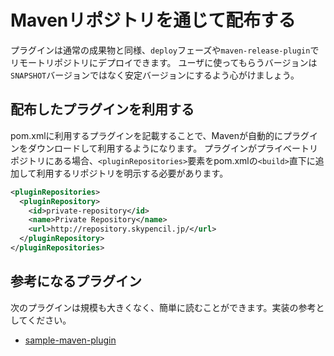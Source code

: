 # Mavenリポジトリを通じて配布する

プラグインは通常の成果物と同様、`deploy`フェーズや`maven-release-plugin`でリモートリポジトリにデプロイできます。
ユーザに使ってもらうバージョンは`SNAPSHOT`バージョンではなく安定バージョンにするよう心がけましょう。

## 配布したプラグインを利用する

pom.xmlに利用するプラグインを記載することで、Mavenが自動的にプラグインをダウンロードして利用するようになります。
プラグインがプライベートリポジトリにある場合、`<pluginRepositories>`要素をpom.xmlの`<build>`直下に追加して利用するリポジトリを明示する必要があります。

```xml
<pluginRepositories>
  <pluginRepository>
    <id>private-repository</id>
    <name>Private Repository</name>
    <url>http://repository.skypencil.jp/</url>
  </pluginRepository>
</pluginRepositories>
```

## 参考になるプラグイン

次のプラグインは規模も大きくなく、簡単に読むことができます。実装の参考としてください。

* [sample-maven-plugin](../sample-maven-plugin)
